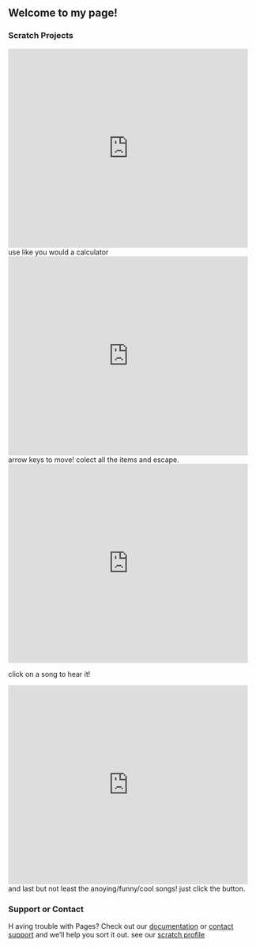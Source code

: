 ## Welcome to my page!

### Scratch Projects

<iframe src="https://scratch.mit.edu/projects/383890645/embed" allowtransparency="true" width="485" height="402" frameborder="0" scrolling="no" allowfullscreen></iframe>
use like you would a calculator

<iframe src="https://scratch.mit.edu/projects/381696363/embed" allowtransparency="true" width="485" height="402" frameborder="0" scrolling="no" allowfullscreen></iframe>
arrow keys to move! colect all the items and escape.

<iframe src="https://scratch.mit.edu/projects/381316884/embed" allowtransparency="true" width="485" height="402" frameborder="0" scrolling="no" allowfullscreen></iframe>

click on a song to hear it!

<iframe src="https://scratch.mit.edu/projects/384173543/embed" allowtransparency="true" width="485" height="402" frameborder="0" scrolling="no" allowfullscreen></iframe>
and last but not least the anoying/funny/cool songs! just click the button.



### Support or Contact

H
aving trouble with Pages? Check out our [documentation](https://help.github.com/categories/github-pages-basics/) or [contact support](https://github.com/contact) and we’ll help you sort it out.
see our [scratch profile](https://scratch.mit.edu/users/LoudMouthComix/)

